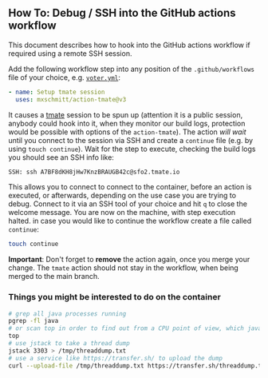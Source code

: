 ## **How To:** Debug / SSH into the GitHub actions workflow

This document describes how to hook into the GitHub actions workflow if required using a remote SSH session.

Add the following workflow step into any position of the `.github/workflows` file of your choice, e.g. [`voter.yml`](../../.github/workflows/voter.yml):

```yaml
- name: Setup tmate session
  uses: mxschmitt/action-tmate@v3
```

It causes a [tmate](https://tmate.io/) session to be spun up (attention it is a public session, anybody could hook into it, when they monitor our build logs, protection would be possible with options of the `action-tmate`). The action *will wait* until you connect to the session via SSH and create a `continue` file (e.g. by using `touch continue`). Wait for the step to execute, checking the build logs you should see an SSH info like:

```bash
SSH: ssh A7BF8dKH8jHw7KnzBRAUGB42c@sfo2.tmate.io
```

This allows you to connect to connect to the container, before an action is executed, or afterwards, depending on the use case you are trying to debug. Connect to it via an SSH tool of your choice and hit `q` to close the welcome message. You are now on the machine, with step execution halted. in case you would like to continue the workflow create a file called `continue`:

```bash
touch continue
```

**Important**: Don't forget to **remove** the action again, once you merge your change. The `tmate` action should not stay in the workflow, when being merged to the main branch.

### Things you might be interested to do on the container

```bash
# grep all java processes running
pgrep -fl java
# or scan top in order to find out from a CPU point of view, which java process is most likely stuck
top
# use jstack to take a thread dump
jstack 3303 > /tmp/threaddump.txt
# use a service like https://transfer.sh/ to upload the dump
curl --upload-file /tmp/threaddump.txt https://transfer.sh/threaddump.txt
```